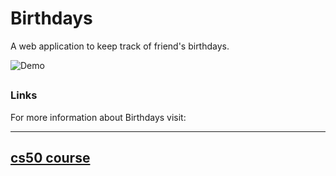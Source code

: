 
# Birthdays

A web application to keep track of friend's birthdays.

![Demo](https://cs50.harvard.edu/x/2023/labs/9/birthdays.png)


## 
### Links

For more information about Birthdays visit: 

---------------------------------
[cs50 course](https://cs50.harvard.edu/x/2023/labs/9/)
---------------------------------------------------------------
